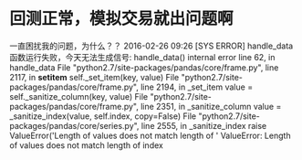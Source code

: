 # 回测正常，模拟交易就出问题啊

一直困扰我的问题，为什么？？
2016-02-26 09:26 [SYS ERROR] handle_data函数运行失败，今天无法生成信号: handle_data() internal error line 62, in handle_data File "python2.7/site-packages/pandas/core/frame.py", line 2117, in __setitem__ self._set_item(key, value) File "python2.7/site-packages/pandas/core/frame.py", line 2194, in _set_item value = self._sanitize_column(key, value) File "python2.7/site-packages/pandas/core/frame.py", line 2351, in _sanitize_column value = _sanitize_index(value, self.index, copy=False) File "python2.7/site-packages/pandas/core/series.py", line 2555, in _sanitize_index raise ValueError('Length of values does not match length of ' ValueError: Length of values does not match length of index
